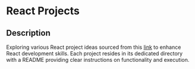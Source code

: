 # React Projects

## Description

Exploring various React project ideas sourced from this [link](https://medium.com/@rohan.fulzele/50-beginner-and-intermediate-level-react-project-ideas-%EF%B8%8F-809b396faa39) to enhance React development skills.
Each project resides in its dedicated directory with a README providing clear instructions on functionality and execution.
